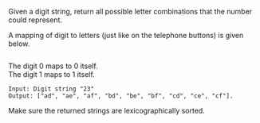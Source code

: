 <div class="markdown-content" id="problem-content">
<p>Given a digit string, return all possible letter combinations that the number could represent.</p>
<p>A mapping of digit to letters (just like on the telephone buttons) is given below.</p>
<p><img alt="" src="http://upload.wikimedia.org/wikipedia/commons/thumb/7/73/Telephone-keypad2.svg/200px-Telephone-keypad2.svg.png"/></p>
<p>The digit 0 maps to 0 itself.<br/>
The digit 1 maps to 1 itself.</p>
<div class="highlighter-rouge"><pre class="highlight"><code>Input: Digit string "23"
Output: ["ad", "ae", "af", "bd", "be", "bf", "cd", "ce", "cf"].
</code></pre>
</div>
<p>Make sure the returned strings are lexicographically sorted.</p>

</div>